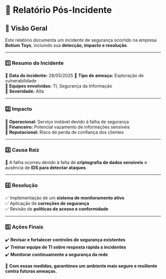 # 🚨 Relatório Pós-Incidente  

## 📌 Visão Geral  

Este relatório documenta um incidente de segurança ocorrido na empresa **Botium Toys**, incluindo sua **detecção, impacto e resolução**.  

---

### **1️⃣ Resumo do Incidente**  

📌 **Data do incidente:** 28/05/2025
📌 **Tipo de ameaça:** Exploração de vulnerabilidade  
📌 **Equipes envolvidas:** TI, Segurança da Informação  
📌 **Severidade:** Alta  

---

### **2️⃣ Impacto**  

📌 **Operacional:** Serviço instável devido à falha de segurança  
📌 **Financeiro:** Potencial vazamento de informações sensíveis  
📌 **Reputacional:** Risco de perda de confiança dos clientes  

---

### **3️⃣ Causa Raiz**  

📌 A falha ocorreu devido à falta de **criptografia de dados sensíveis** e ausência de **IDS para detectar ataques**.  

---

### **4️⃣ Resolução**  

✅ Implementação de um **sistema de monitoramento ativo**  
✅ Aplicação de **correções de segurança**  
✅ Revisão de **políticas de acesso e conformidade**  

---

### **5️⃣ Ações Finais**  

✔️ **Revisar e fortalecer controles de segurança existentes**  
✔️ **Treinar equipe de TI sobre resposta rápida a incidentes**  
✔️ **Monitorar continuamente a segurança da rede**  

🚀 **Com essas medidas, garantimos um ambiente mais seguro e resiliente contra futuras ameaças.**  
